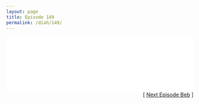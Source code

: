 ```yaml
---
layout: page
title: Episode 149
permalink: /diah/149/
---
```


<iframe allowfullscreen="true" frameborder="0" style="width:100%;" marginheight="0" marginwidth="0" mozallowfullscreen="true" scrolling="NO" src="//gdriveplayer.us/embed2.php?link=CpknnEkLK0VRj2AvzOwCsgybIR%252FyzQ0STQ%252BUOw7N62OBdQ10L9PdberqxgRyPYTy%252BHbOi0x7E1ANp3Wfl%252B%252FprSKDTUHdqHzyo1kEuktf833vqDU7KW88wCteSnr3UDh6tVT048iAOI7Ljg0h2k9pqXIdXe5gw61MXJPyXSdQq0vkKy0Px6NMtZct%252FL2cyxwEU7NpyNWKV4Tuv8yKjkwz8f&amp;no_adult=yes" webkitallowfullscreen="true"></iframe>

<div align="right">[ <a href="/diah/150/">Next Episode Beb</a> ]</div>

